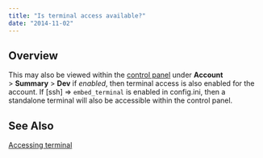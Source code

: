 ```yaml
---
title: "Is terminal access available?"
date: "2014-11-02"
---
```


## Overview

This may also be viewed within the [control panel](https://kb.apnscp.com/control-panel/logging-into-the-control-panel/) under **Account** > **Summary** > **Dev** if _enabled_, then terminal access is also enabled for the account. If \[ssh\] => `embed_terminal` is enabled in config.ini, then a standalone terminal will also be accessible within the control panel.

## See Also

[Accessing terminal](https://kb.apnscp.com/terminal/accessing-terminal/)
